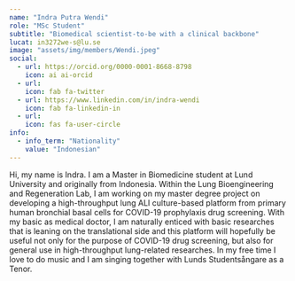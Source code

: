 ```yaml
---
name: "Indra Putra Wendi"
role: "MSc Student"
subtitle: "Biomedical scientist-to-be with a clinical backbone"
lucat: in3272we-s@lu.se
image: "assets/img/members/Wendi.jpeg"
social:
  - url: https://orcid.org/0000-0001-8668-8798
    icon: ai ai-orcid
  - url: 
    icon: fab fa-twitter
  - url: https://www.linkedin.com/in/indra-wendi
    icon: fab fa-linkedin-in
  - url: 
    icon: fas fa-user-circle
info:
  - info_term: "Nationality"
    value: "Indonesian"
---
```

Hi, my name is Indra. I am a Master in Biomedicine student at Lund University and originally from Indonesia. Within the Lung Bioengineering and Regeneration Lab, I am working on my master degree project on developing a high-throughput lung ALI culture-based platform from primary human bronchial basal cells for COVID-19 prophylaxis drug screening. With my basic as medical doctor, I am naturally enticed with basic researches that is leaning on the translational side and this platform will hopefully be useful not only for the purpose of COVID-19 drug screening, but also for general use in high-throughput lung-related researches. In my free time I love to do music and I am singing together with Lunds Studentsångare as a Tenor.
